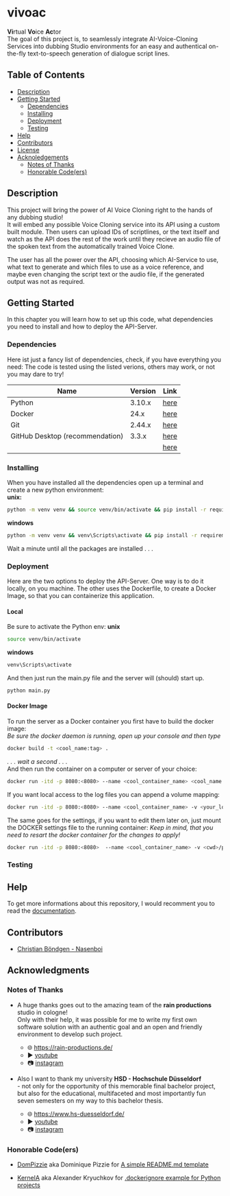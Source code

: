 # vivoac
 **Vi**rtual **Vo**ice **Ac**tor  
 The goal of this project is, to seamlessly integrate AI-Voice-Cloning Services into dubbing Studio environments for an easy and authentical on-the-fly text-to-speech generation of dialogue script lines.

## Table of Contents

- [Description](#description)
- [Getting Started](#getting-started)
    - [Dependencies](#dependencies)
    - [Installing](#installing)
    - [Deployment](#deployment)
    - [Testing](#testing)
- [Help](#help)
- [Contributors](#contributors)
- [License](#license)
- [Acknoledgements](#acknowledgments)
    - [Notes of Thanks](#notes-of-thanks)
    - [Honorable Code(ers)](#honorable-codeers)

## Description
This project will bring the power of AI Voice Cloning right to the hands of any dubbing studio!  
It will embed any possible Voice Cloning service into its API using a custom built module. Then users can upload IDs of scriptlines, or the text itself and watch as the API does the rest of the work until they recieve an audio file of the spoken text from the automatically trained Voice Clone.  

The user has all the power over the API, choosing which AI-Service to use, what text to generate and which files to use as a voice reference, and maybe even changing the script text or the audio file, if the generated output was not as required.  

## Getting Started
In this chapter you will learn how to set up this code, what dependencies you need to install and how to deploy the API-Server.
### Dependencies
Here ist just a fancy list of dependencies, check, if you have everything you need:
The code is tested using the listed verions, others may work, or not you may dare to try!

| Name  | Version | Link |
| ------------- | ------------- |------------- |
| Python  | 3.10.x  | [here](https://www.python.org/downloads/) |
| Docker  | 24.x | [here](https://docs.docker.com/get-docker/) |
| Git | 2.44.x | [here](https://git-scm.com/downloads) |
| GitHub Desktop (recommendation) | 3.3.x | [here](https://desktop.github.com/) |
| | | [here]() |

### Installing
When you have installed all the dependencies open up a terminal and create a new python environment:  
**unix:**
```sh
python -m venv venv && source venv/bin/activate && pip install -r requirements.txt
```
**windows**
```sh
python -m venv venv && venv\Scripts\activate && pip install -r requirements.txt
```
Wait a minute until all the packages are installed . . .

### Deployment
Here are the two options to deploy the API-Server.
One way is to do it locally, on you machine.
The other uses the Dockerfile, to create a Docker Image, so that you can containerize this application.
#### Local
Be sure to activate the Python env:
**unix**
```sh
source venv/bin/activate
``` 
**windows**
```sh
venv\Scripts\activate
```
And then just run the main.py file and the server will (should) start up.
```sh
python main.py
```
#### Docker Image
To run the server as a Docker container you first have to build the docker image:  
_Be sure the docker daemon is running, open up your console and then type_
```sh
docker build -t <cool_name:tag> . 
```
_. . . wait a second . . ._  
And then run the container on a computer or server of your choice:
```sh
docker run -itd -p 8080:<8080> --name <cool_container_name> <cool_name:tag>
```

If you want local access to the log files you can append a volume mapping:
```sh
docker run -itd -p 8080:<8080> --name <cool_container_name> -v <your_log_foler>:/var/logs/vivoac <cool_name:tag>
```
The same goes for the settings, if you want to edit them later on, just mount the DOCKER settings file to the running container:
_Keep in mind, that you need to resart the docker container for the changes to apply!_
```sh
docker run -itd -p 8080:<8080>  --name <cool_container_name> -v <cwd>/project-settings-docker.json:/vivoac/project-settings.json <cool_name:tag>
```

### Testing

## Help

To get more informations about this repository, I would recomment you to read the [documentation](./documentation/documentation.md).




## Contributors 

- [Christian Böndgen - Nasenboi](https://github.com/Nasenboi)


<!---## License-->


## Acknowledgments

### Notes of Thanks
- A huge thanks goes out to the amazing team of the **rain productions** studio in cologne!\
Only with their help, it was possible for me to write my first own software solution with an authentic goal and an open and friendly environment to develop such project.
    - :globe_with_meridians: https://rain-productions.de/
    - :arrow_forward: [youtube](https://www.youtube.com/@rainproductionsDE)
    - :camera: [instagram](https://www.instagram.com/rain_cologne)

- Also I want to thank my university **HSD - Hochschule Düsseldorf**\
 \- not only for the opportunity of this memorable final bachelor project,\
 but also for the educational, multifaceted and most importantly fun seven semesters on my way to this bachelor thesis.
    - :globe_with_meridians: https://www.hs-duesseldorf.de/
    - :arrow_forward: [youtube](https://www.youtube.com/@hsduesseldorfhsd)
    - :camera: [instagram](https://www.instagram.com/hsduesseldorf)


### Honorable Code(ers)

- [DomPizzie](https://github.com/DomPizzie) aka Dominique Pizzie for [A simple README.md template](https://gist.github.com/DomPizzie/7a5ff55ffa9081f2de27c315f5018afc)

- [KernelA](https://github.com/KernelA) aka Alexander Kryuchkov for [.dockerignore example for Python projects](https://gist.github.com/KernelA/04b4d7691f28e264f72e76cfd724d448)